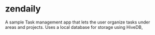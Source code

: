 # zendaily

A sample Task management app that lets the user organize tasks under areas and projects.
Uses a local database for storage using HiveDB,
